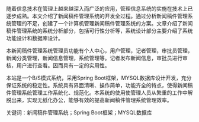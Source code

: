 随着信息技术在管理上越来越深入而广泛的应用，管理信息系统的实施在技术上已逐步成熟。本文介绍了新闻稿件管理系统的开发全过程。通过分析新闻稿件管理系统管理的不足，创建了一个计算机管理新闻稿件管理系统的方案。文章介绍了新闻稿件管理系统的系统分析部分，包括可行性分析等，系统设计部分主要介绍了系统功能设计和数据库设计。

本新闻稿件管理系统管理员功能有个人中心，用户管理，记者管理，审批员管理，新闻分类管理，新闻信息管理，系统管理等。记者发布新闻信息，审批员进行审核，用户进行查看。因而具有一定的实用性。

本站是一个B/S模式系统，采用Spring Boot框架，MYSQL数据库设计开发，充分保证系统的稳定性。系统具有界面清晰、操作简单，功能齐全的特点，使得新闻稿件管理系统管理工作系统化、规范化。本系统的使用使管理人员从繁重的工作中解脱出来，实现无纸化办公，能够有效的提高新闻稿件管理系统管理效率。

关键词：新闻稿件管理系统；Spring Boot框架；MYSQL数据库
